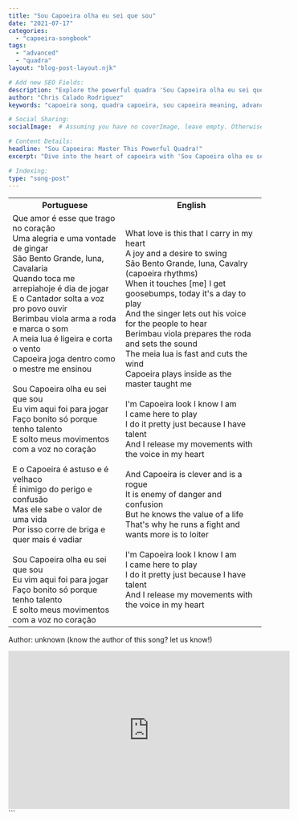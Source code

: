 ```yaml
---
title: "Sou Capoeira olha eu sei que sou"
date: "2021-07-17"
categories:
  - "capoeira-songbook"
tags:
  - "advanced"
  - "quadra"
layout: "blog-post-layout.njk"

# Add new SEO Fields:
description: "Explore the powerful quadra 'Sou Capoeira olha eu sei que sou'. Learn its meaning, history, and advanced techniques. Master this essential capoeira song!"
author: "Chris Calado Rodriguez"
keywords: "capoeira song, quadra capoeira, sou capoeira meaning, advanced capoeira techniques, capoeira song lyrics, learn capoeira songs, capoeira music translation, capoeira songbook quadra"

# Social Sharing:
socialImage:  # Assuming you have no coverImage, leave empty. Otherwise use it's value here.

# Content Details:
headline: "Sou Capoeira: Master This Powerful Quadra!"
excerpt: "Dive into the heart of capoeira with 'Sou Capoeira olha eu sei que sou', unlocking its rich meaning and advanced techniques for your training."

# Indexing:
type: "song-post"
---
```



<table class="capoeira-table">
    <tr class="header-row">
        <th>Portuguese</th>
        <th>English</th>
    </tr>
    <tr>
        <td>Que amor é esse que trago no coração<br>
Uma alegria e uma vontade de gingar<br>
São Bento Grande, Iuna, Cavalaria<br>
Quando toca me arrepiahoje é dia de jogar<br>
E o Cantador solta a voz pro povo ouvir<br>
Berimbau viola arma a roda e marca o som<br>
A meia lua é ligeira e corta o vento<br>
Capoeira joga dentro como o mestre me ensinou<br><br>
Sou Capoeira olha eu sei que sou<br>
Eu vim aqui foi para jogar<br>
Faço bonito só porque tenho talento<br>
E solto meus movimentos com a voz no coração<br><br>
E o Capoeira é astuso e é velhaco<br>
É inimigo do perigo e confusão<br>
Mas ele sabe o valor de uma vida<br>
Por isso corre de briga e quer mais é vadiar<br><br>
Sou Capoeira olha eu sei que sou<br>
Eu vim aqui foi para jogar<br>
Faço bonito só porque tenho talento<br>
E solto meus movimentos com a voz no coração</td>
        <td>What love is this that I carry in my heart<br>
A joy and a desire to swing<br>
São Bento Grande, Iuna, Cavalry (capoeira rhythms)<br>
When it touches [me] I get goosebumps, today it's a day to play<br>
And the singer lets out his voice for the people to hear<br>
Berimbau viola prepares the roda and sets the sound<br>
The meia lua is fast and cuts the wind<br>
Capoeira plays inside as the master taught me<br><br>
I'm Capoeira look I know I am<br>
I came here to play<br>
I do it pretty just because I have talent<br>
And I release my movements with the voice in my heart<br><br>
And Capoeira is clever and is a rogue<br>
It is enemy of danger and confusion<br>
But he knows the value of a life<br>
That's why he runs a fight and wants more is to loiter<br><br>
I'm Capoeira look I know I am<br>
I came here to play<br>
I do it pretty just because I have talent<br>
And I release my movements with the voice in my heart</td>
    </tr>
</table>
<figcaption>

Author: unknown (know the author of this song? let us know!)

</figcaption>

<iframe width="560" height="315" src="https://www.youtube.com/embed/0XAyjwLYFbk" title="YouTube video player" frameborder="0" allow="accelerometer; autoplay; clipboard-write; encrypted-media; gyroscope; picture-in-picture" allowfullscreen></iframe>
```